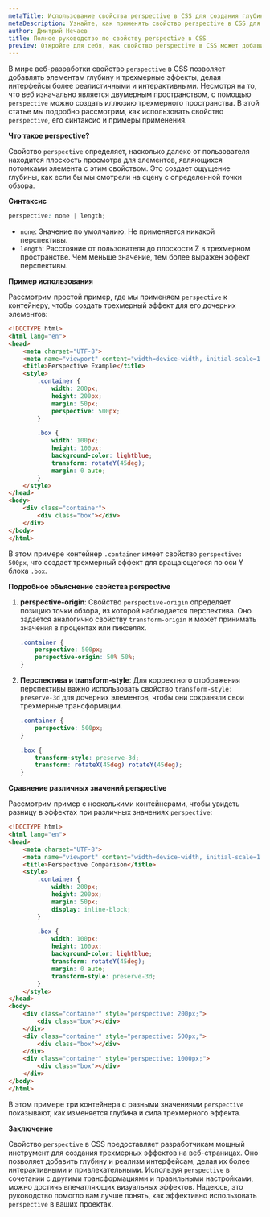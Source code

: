 ```yaml
---
metaTitle: Использование свойства perspective в CSS для создания глубины
metaDescription: Узнайте, как применять свойство perspective в CSS для создания трехмерного эффекта на веб-страницах. Полное руководство с примерами.
author: Дмитрий Нечаев
title: Полное руководство по свойству perspective в CSS
preview: Откройте для себя, как свойство perspective в CSS может добавить глубину вашим веб-страницам. Примеры и советы по применению.
---
```


В мире веб-разработки свойство `perspective` в CSS позволяет добавлять элементам глубину и трехмерные эффекты, делая интерфейсы более реалистичными и интерактивными. Несмотря на то, что веб изначально является двумерным пространством, с помощью `perspective` можно создать иллюзию трехмерного пространства. В этой статье мы подробно рассмотрим, как использовать свойство `perspective`, его синтаксис и примеры применения.

**Что такое perspective?**

Свойство `perspective` определяет, насколько далеко от пользователя находится плоскость просмотра для элементов, являющихся потомками элемента с этим свойством. Это создает ощущение глубины, как если бы мы смотрели на сцену с определенной точки обзора.

**Синтаксис**

```css
perspective: none | length;
```

- `none`: Значение по умолчанию. Не применяется никакой перспективы.
- `length`: Расстояние от пользователя до плоскости Z в трехмерном пространстве. Чем меньше значение, тем более выражен эффект перспективы.

**Пример использования**

Рассмотрим простой пример, где мы применяем `perspective` к контейнеру, чтобы создать трехмерный эффект для его дочерних элементов:

```html
<!DOCTYPE html>
<html lang="en">
<head>
    <meta charset="UTF-8">
    <meta name="viewport" content="width=device-width, initial-scale=1.0">
    <title>Perspective Example</title>
    <style>
        .container {
            width: 200px;
            height: 200px;
            margin: 50px;
            perspective: 500px;
        }

        .box {
            width: 100px;
            height: 100px;
            background-color: lightblue;
            transform: rotateY(45deg);
            margin: 0 auto;
        }
    </style>
</head>
<body>
    <div class="container">
        <div class="box"></div>
    </div>
</body>
</html>
```

В этом примере контейнер `.container` имеет свойство `perspective: 500px`, что создает трехмерный эффект для вращающегося по оси Y блока `.box`.

**Подробное объяснение свойства perspective**

1. **perspective-origin**: Свойство `perspective-origin` определяет позицию точки обзора, из которой наблюдается перспектива. Оно задается аналогично свойству `transform-origin` и может принимать значения в процентах или пикселях.
   
   ```css
   .container {
       perspective: 500px;
       perspective-origin: 50% 50%;
   }
   ```

2. **Перспектива и transform-style**: Для корректного отображения перспективы важно использовать свойство `transform-style: preserve-3d` для дочерних элементов, чтобы они сохраняли свои трехмерные трансформации.

   ```css
   .container {
       perspective: 500px;
   }

   .box {
       transform-style: preserve-3d;
       transform: rotateX(45deg) rotateY(45deg);
   }
   ```

**Сравнение различных значений perspective**

Рассмотрим пример с несколькими контейнерами, чтобы увидеть разницу в эффектах при различных значениях `perspective`:

```html
<!DOCTYPE html>
<html lang="en">
<head>
    <meta charset="UTF-8">
    <meta name="viewport" content="width=device-width, initial-scale=1.0">
    <title>Perspective Comparison</title>
    <style>
        .container {
            width: 200px;
            height: 200px;
            margin: 50px;
            display: inline-block;
        }

        .box {
            width: 100px;
            height: 100px;
            background-color: lightblue;
            transform: rotateY(45deg);
            margin: 0 auto;
            transform-style: preserve-3d;
        }
    </style>
</head>
<body>
    <div class="container" style="perspective: 200px;">
        <div class="box"></div>
    </div>
    <div class="container" style="perspective: 500px;">
        <div class="box"></div>
    </div>
    <div class="container" style="perspective: 1000px;">
        <div class="box"></div>
    </div>
</body>
</html>
```

В этом примере три контейнера с разными значениями `perspective` показывают, как изменяется глубина и сила трехмерного эффекта.

**Заключение**

Свойство `perspective` в CSS предоставляет разработчикам мощный инструмент для создания трехмерных эффектов на веб-страницах. Оно позволяет добавить глубину и реализм интерфейсам, делая их более интерактивными и привлекательными. Используя `perspective` в сочетании с другими трансформациями и правильными настройками, можно достичь впечатляющих визуальных эффектов. Надеюсь, это руководство помогло вам лучше понять, как эффективно использовать `perspective` в ваших проектах.